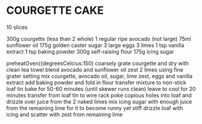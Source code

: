 # COURGETTE CAKE

10 slices

300g courgette (less than 2 whole)
1 regular ripe avocado (not large)
75ml sunflower oil
175g golden caster sugar
3 large eggs
3 limes
1 tsp vanilla extract
1 tsp baking powder
300g self-raising flour
175g icing sugar

preheatOven({degreesCelcius:150)
coarsely grate courgette and dry with clean tea towel
blend avocado and sunflower oil
zest 2 limes using fine grater setting
mix courgette, avocado oil, sugar, lime zest, eggs and vanilla extract
add baking powder and fold in flour
transfer mixture to non-stick loaf tin
bake for 50-60 minutes (until skewer runs clean)
leave to cool for 20 minutes
transfer from loaf tin to wire rack
poke copious holes into loaf and drizzle over juice from the 2 naked limes
mix icing sugar with enough juice from the remaining lime for it to become runny yet stiff
drizzle loaf with icing and scatter with zest from remaining lime
